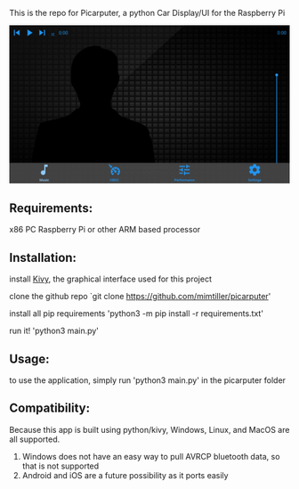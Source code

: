 This is the repo for Picarputer, a python Car Display/UI for the Raspberry Pi

![Picarputer Interface](https://raw.githubusercontent.com/MimTiller/Picarputer/master/picarputer.PNG)


## Requirements:
x86 PC 
Raspberry Pi or other ARM based processor

## Installation:
install [Kivy](https://kivy.org/doc/stable/gettingstarted/installation.html), the graphical interface used for this project

clone the github repo 
`git clone https://github.com/mimtiller/picarputer'

install all pip requirements
'python3 -m pip install -r requirements.txt'

run it!
'python3 main.py'

## Usage:
to use the application, simply run
'python3 main.py' in the picarputer folder

## Compatibility:
Because this app is built using python/kivy, Windows, Linux, and MacOS are all supported.
1. Windows does not have an easy way to pull AVRCP bluetooth data, so that is not supported
2. Android and iOS are a future possibility as it ports easily
